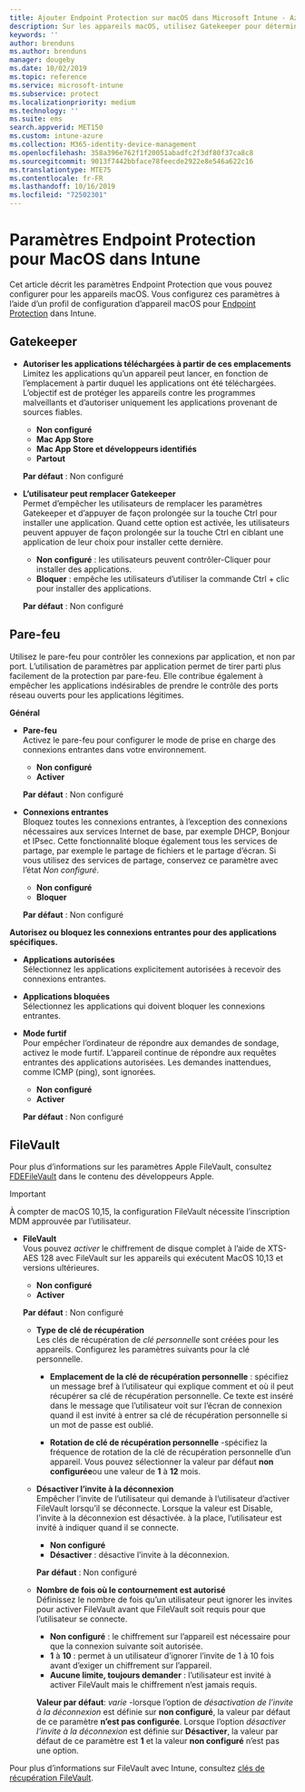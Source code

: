```yaml
---
title: Ajouter Endpoint Protection sur macOS dans Microsoft Intune - Azure | Microsoft Docs
description: Sur les appareils macOS, utilisez Gatekeeper pour déterminer l’emplacement où les applications peuvent être installées, notamment le Mac App Store. Activez ou configurez également un pare-feu pour autoriser ou bloquer des applications spécifiques, utiliser le mode furtif et même bloquer certains types de connexion entrante à l’aide de Microsoft Intune.
keywords: ''
author: brenduns
ms.author: brenduns
manager: dougeby
ms.date: 10/02/2019
ms.topic: reference
ms.service: microsoft-intune
ms.subservice: protect
ms.localizationpriority: medium
ms.technology: ''
ms.suite: ems
search.appverid: MET150
ms.custom: intune-azure
ms.collection: M365-identity-device-management
ms.openlocfilehash: 358a396e762f1f20051abadfc2f3df80f37ca8c8
ms.sourcegitcommit: 9013f7442bbface78feecde2922e8e546a622c16
ms.translationtype: MTE75
ms.contentlocale: fr-FR
ms.lasthandoff: 10/16/2019
ms.locfileid: "72502301"
---
```

# <a name="macos-endpoint-protection-settings-in-intune"></a>Paramètres Endpoint Protection pour MacOS dans Intune  

Cet article décrit les paramètres Endpoint Protection que vous pouvez configurer pour les appareils macOS. Vous configurez ces paramètres à l’aide d’un profil de configuration d’appareil macOS pour [Endpoint Protection](endpoint-protection-configure.md) dans Intune.  

## <a name="gatekeeper"></a>Gatekeeper  

- **Autoriser les applications téléchargées à partir de ces emplacements**  
  Limitez les applications qu’un appareil peut lancer, en fonction de l’emplacement à partir duquel les applications ont été téléchargées. L’objectif est de protéger les appareils contre les programmes malveillants et d’autoriser uniquement les applications provenant de sources fiables.  

  - **Non configuré**  
  - **Mac App Store**  
  - **Mac App Store et développeurs identifiés**  
  - **Partout**  

  **Par défaut** : Non configuré  

- **L’utilisateur peut remplacer Gatekeeper**  
  Permet d’empêcher les utilisateurs de remplacer les paramètres Gatekeeper et d’appuyer de façon prolongée sur la touche Ctrl pour installer une application. Quand cette option est activée, les utilisateurs peuvent appuyer de façon prolongée sur la touche Ctrl en ciblant une application de leur choix pour installer cette dernière.  
 
  - **Non configuré** : les utilisateurs peuvent contrôler-Cliquer pour installer des applications.  
  - **Bloquer** : empêche les utilisateurs d’utiliser la commande Ctrl + clic pour installer des applications.  

  **Par défaut** : Non configuré  

## <a name="firewall"></a>Pare-feu  

Utilisez le pare-feu pour contrôler les connexions par application, et non par port. L’utilisation de paramètres par application permet de tirer parti plus facilement de la protection par pare-feu. Elle contribue également à empêcher les applications indésirables de prendre le contrôle des ports réseau ouverts pour les applications légitimes.  

**Général**
- **Pare-feu**  
  Activez le pare-feu pour configurer le mode de prise en charge des connexions entrantes dans votre environnement.  
  - **Non configuré**  
  - **Activer**  

  **Par défaut** : Non configuré  

- **Connexions entrantes**  
  Bloquez toutes les connexions entrantes, à l’exception des connexions nécessaires aux services Internet de base, par exemple DHCP, Bonjour et IPsec. Cette fonctionnalité bloque également tous les services de partage, par exemple le partage de fichiers et le partage d’écran. Si vous utilisez des services de partage, conservez ce paramètre avec l’état *Non configuré*.  
  - **Non configuré**  
  - **Bloquer**  

  **Par défaut** : Non configuré  

**Autorisez ou bloquez les connexions entrantes pour des applications spécifiques.**  

  - **Applications autorisées**  
    Sélectionnez les applications explicitement autorisées à recevoir des connexions entrantes.  

  - **Applications bloquées**  
    Sélectionnez les applications qui doivent bloquer les connexions entrantes.  

  - **Mode furtif**  
    Pour empêcher l’ordinateur de répondre aux demandes de sondage, activez le mode furtif. L’appareil continue de répondre aux requêtes entrantes des applications autorisées. Les demandes inattendues, comme ICMP (ping), sont ignorées.  
    - **Non configuré**  
    - **Activer**  

    **Par défaut** : Non configuré  

## <a name="filevault"></a>FileVault  
Pour plus d’informations sur les paramètres Apple FileVault, consultez [FDEFileVault](https://developer.apple.com/documentation/devicemanagement/fdefilevault) dans le contenu des développeurs Apple. 

> [!IMPORTANT]  
> À compter de macOS 10,15, la configuration FileVault nécessite l’inscription MDM approuvée par l’utilisateur. 

- **FileVault**  
  Vous pouvez *activer* le chiffrement de disque complet à l’aide de XTS-AES 128 avec FileVault sur les appareils qui exécutent MacOS 10,13 et versions ultérieures.  
  - **Non configuré**  
  - **Activer**  

  **Par défaut** : Non configuré  

  - **Type de clé de récupération**  
    Les clés de récupération de *clé personnelle* sont créées pour les appareils. Configurez les paramètres suivants pour la clé personnelle.  

    - **Emplacement de la clé de récupération personnelle** : spécifiez un message bref à l’utilisateur qui explique comment et où il peut récupérer sa clé de récupération personnelle. Ce texte est inséré dans le message que l’utilisateur voit sur l’écran de connexion quand il est invité à entrer sa clé de récupération personnelle si un mot de passe est oublié.  
      
    - **Rotation de clé de récupération personnelle** -spécifiez la fréquence de rotation de la clé de récupération personnelle d’un appareil. Vous pouvez sélectionner la valeur par défaut **non configurée**ou une valeur de **1** à **12** mois.  

  - **Désactiver l’invite à la déconnexion**  
    Empêcher l’invite de l’utilisateur qui demande à l’utilisateur d’activer FileVault lorsqu’il se déconnecte.  Lorsque la valeur est Disable, l’invite à la déconnexion est désactivée. à la place, l’utilisateur est invité à indiquer quand il se connecte.  
    - **Non configuré**  
    - **Désactiver** : désactive l’invite à la déconnexion.

    **Par défaut** : Non configuré  

  - **Nombre de fois où le contournement est autorisé**  
  Définissez le nombre de fois qu’un utilisateur peut ignorer les invites pour activer FileVault avant que FileVault soit requis pour que l’utilisateur se connecte. 

    - **Non configuré** : le chiffrement sur l’appareil est nécessaire pour que la connexion suivante soit autorisée.  
    - **1** à **10** : permet à un utilisateur d’ignorer l’invite de 1 à 10 fois avant d’exiger un chiffrement sur l’appareil.  
    - **Aucune limite, toujours demander** : l’utilisateur est invité à activer FileVault mais le chiffrement n’est jamais requis.  
 
    **Valeur par défaut**: *varie* -lorsque l’option de *désactivation de l’invite à la déconnexion* est définie sur **non configuré**, la valeur par défaut de ce paramètre **n’est pas configurée**. Lorsque l’option *désactiver l’invite à la déconnexion* est définie sur **Désactiver**, la valeur par défaut de ce paramètre est **1** et la valeur **non configuré** n’est pas une option.

Pour plus d’informations sur FileVault avec Intune, consultez [clés de récupération FileVault](encryption-monitor.md#filevault-recovery-keys).


